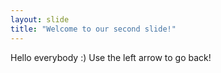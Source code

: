```yaml
---
layout: slide
title: "Welcome to our second slide!"
---
```

Hello everybody :)
Use the left arrow to go back!
